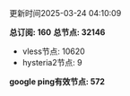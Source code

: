 更新时间2025-03-24 04:10:09

**总订阅: 160**
**总节点: 32146**
- vless节点: 10620
- hysteria2节点: 9

**google ping有效节点: 572**
